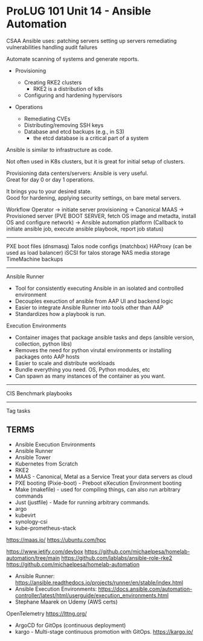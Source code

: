 # ProLUG 101 Unit 14 - Ansible Automation


CSAA 
Ansible uses:
patching servers
setting up servers
remediating vulnerabilities
handling audit failures

Automate scanning of systems and generate reports.  

* Provisioning
    * Creating RKE2 clusters
        * RKE2 is a distribution of k8s
    * Configuring and hardening hypervisors
    

* Operations
    * Remediating CVEs
    * Distributing/removing SSH keys
    * Database and etcd backups (e.g., in S3)
        * the etcd database is a critical part of a system



Ansible is similar to infrastructure as code.  

Not often used in K8s clusters, but it is great for initial setup of clusters.  

Provisioning data centers/servers: Ansible is very useful.  
Great for day 0 or day 1 operations.  


It brings you to your desired state.  
Good for hardening, applying security settings, on bare metal servers.


Workflow
Operator -> initiate server provisioning -> Canonical MAAS -> Provisioned server (PVE
BOOT SERVER, fetch OS image and metadta, install OS and configure network) -> Ansible
automation platform (Callback to initiate ansible job, execute ansible playbook,
report job status)

---

PXE boot files (dnsmasq)
Talos node configs (matchbox)
HAProxy (can be used as load balancer)
iSCSI for talos storage
NAS media storage
TimeMachine backups

---

Ansible Runner
* Tool for consistently executing Ansible in an isolated and controlled environment
* Decouples exeuction of ansible from AAP UI and backend logic
* Easier to integrate Ansible Runner into tools other than AAP
* Standardizes how a playbook is run. 

Execution Environments
* Container images that package ansible tasks and deps (ansible version, collection, python libs)
* Removes the need for python virutal environments or installing packages onto AAP hosts
* Easier to scale and distribute workloads
* Bundle everything you need. OS, Python modules, etc
* Can spawn as many instances of the container as you want.  

---

CIS Benchmark playbooks

---
Tag tasks



## TERMS
* Ansible Execution Environments
* Ansible Runner
* Ansible Tower
* Kubernetes from Scratch
* RKE2
* MAAS - Canonical, Metal as a Service
    Treat your data servers as cloud
* PXE booting (Pixie-boot) - Preboot eXecution Environment booting
* Make (makefile) - used for compiling things, can also run arbitrary commands
* Just (justfile) - Made for running arbitrary commands.
* argo
* kubevirt
* synology-csi
* kube-prometheus-stack


https://maas.io/
https://ubuntu.com/hpc

https://www.jetify.com/devbox
https://github.com/michaelpesa/homelab-automation/tree/main
https://github.com/lablabs/ansible-role-rke2
https://github.com/michaelpesa/homelab-automation

* Ansible Runner: https://ansible.readthedocs.io/projects/runner/en/stable/index.html
* Ansible Execution Environments: https://docs.ansible.com/automation-controller/latest/html/userguide/execution_environments.html
* Stephane Maarek on Udemy (AWS certs)

OpenTelemetry
https://lttng.org/



* ArgoCD for GitOps (continuous deployment)
* kargo - Multi-stage continuous promotion with GitOps. https://kargo.io/


